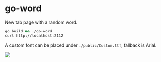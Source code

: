 # go-word
New tab page with a random word.

```bash
go build && ./go-word
curl http://localhost:2112
```

A custom font can be placed under `./public/Custom.ttf`, fallback is Arial.

![](https://i.imgur.com/b1ktc5m.jpg)

